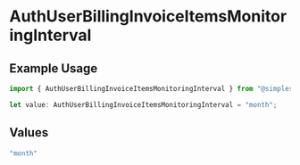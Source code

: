 # AuthUserBillingInvoiceItemsMonitoringInterval

## Example Usage

```typescript
import { AuthUserBillingInvoiceItemsMonitoringInterval } from "@simplesagar/vercel/models/authuser.js";

let value: AuthUserBillingInvoiceItemsMonitoringInterval = "month";
```

## Values

```typescript
"month"
```